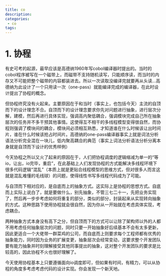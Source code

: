 ```yaml
---
title: co
description:
categories:
 - co
tags:
---
```


# 1. 协程

有史可考的起源，最早应该是高德纳1960年写cobol编译器时提出的。当时的cobol程序被写在一个磁带上，而磁带不支持随机读写，只能顺序读，而当时的内存又不可能把整个磁带的内容都装进去。所以一次读取没编译完就要再从头读…高德纳为此设计了一个只用读一次（one-pass）就能编译完成的编译器，在此时设计提出了协程的概念。

但协程终究没有火起来。主要原因在于和当时（事实上，也包括今天）主流的自顶而下的设计理念不合。自顶而下的设计理念要求你先对问题进行抽象，进行层次分解，建模，然后再进行具体实现，强调高内聚低耦合，强调模块完成自己所在抽象层次的任务并不多干预其他事情。这使得互不相干的多线程模型变得很自然，而协程则强调了模块间的耦合，模块间必须相互熟悉，才知道谁在什么时候该让出时间片，谁在什么时候该抢占时间片。高德纳的one-pass编译器事实上就是词法分析语法分析完全混在一块儿，低内聚高耦合的典范（事实上词法分析语法分析分离本身就是自顶而下设计的优秀样例）

今天协程之所以又火了起来的原因在于，人们把协程调度的逻辑缩减为单一的“等io，让出，io完毕，重启”，在此基础上人们发现协程的方式能解决多线程环境下很多代码逻辑“混乱”（本质上就是更贴合线程模型的思维方式，但对很多人而言这就是混乱难懂的毛线球）的问题，使得线性书写多线程代码成为了可能。

与自顶而下相对应的，是自底而上的抽象方式。这实际上是协程的思想方式。自底而上实际上说白了，就是要做什么，别先抽象，不管三七二十一，先把业务实现了，然后再一步步考虑如何将重复的部分，类似的部分，封装起来从实现转向抽象的方式。这种思路下使用协程就会很自然，因为你从一开始就在考虑具体实现，考虑耦合。

两种抽象方式本身没有高下之分，但自顶而下的方式可以让除了架构师以外的人都不用考虑任何抽象层次的问题，同时只要一开始抽象好后续基本不会有太多更新，因此更适合一个大佬带一群菜鸡的公司，而自底而上则要求每个工程师都有优秀的抽象能力，同时因为业务的扩展变更，抽象层次会经常变动，这要求整个开发团队要有能力抽象并时刻理解接受其他同事提出的抽象，这对整个开发团队的要求是比较高的，因此协程不火也很好理解了。

今天使用协程基本上只要遵循面向io调度即可，但如果有时间，有精力，可以从协程的角度多考虑考虑代码的设计实现。你会发现一个新天地。